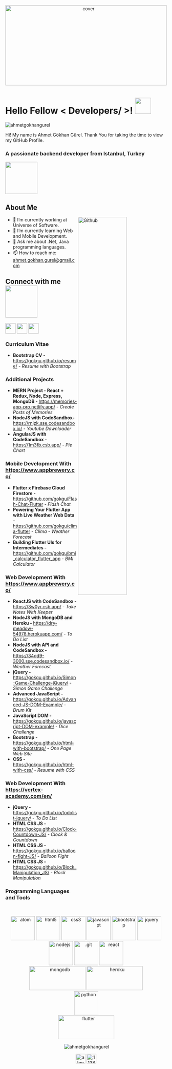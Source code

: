 <div align="center">
<img width="100%" height = "250px" src="https://cdn.pixabay.com/photo/2018/01/14/23/12/nature-3082832_1280.jpg" alt="cover" />
</div>

<h1> Hello Fellow < Developers/ >! <img src = "https://raw.githubusercontent.com/MartinHeinz/MartinHeinz/master/wave.gif" width = 50px> </h1>
  
<p align="left"> <img src="https://komarev.com/ghpvc/?username=gokgu" alt="ahmetgokhangurel" /> </p>
  
<div size='20px'> Hi! My name is Ahmet Gökhan Gürel. Thank You for taking the time to view my GitHub Profile.
</div>

<h3>A passionate backend developer from Istanbul, Turkey</h3>

<img src = "https://media0.giphy.com/media/KDDpcKigbfFpnejZs6/giphy.gif?cid=ecf05e47oy6f4zjs8g1qoiystc56cu7r9tb8a1fe76e05oty&rid=giphy.gif" width = 100px>

<h2> About Me </h2>

<img width="55%" align="right" alt="Github" src="https://raw.githubusercontent.com/onimur/.github/master/.resources/git-header.svg" />

- 🔭 I’m currently working at Universe of Software.
- 🌱 I’m currently learning Web and Mobile Development.
- 💬 Ask me about .Net, Java programming languages.
- 📫 How to reach me: <a class="btn" href="mailto:ahmet.gokhan.gurel@gmail.com">ahmet.gokhan.gurel@gmail.com</a>
  
<h2> Connect with me <img src='https://raw.githubusercontent.com/ShahriarShafin/ShahriarShafin/main/Assets/handshake.gif' width="100px"> </h2>
<a href = 'https://www.linkedin.com/in/rahulbanerjee2699'> <img width = '32px' align= 'center' src="https://raw.githubusercontent.com/rahulbanerjee26/githubAboutMeGenerator/main/icons/linked-in-alt.svg"/></a> 
<a href = 'https://www.twitter.com/rahulbanerjee99'> <img width = '32px' align= 'center' src="https://raw.githubusercontent.com/rahulbanerjee26/githubAboutMeGenerator/main/icons/twitter.svg"/></a> 
<a href = 'https://www.github.com/rahulbanerjee26'> <img width = '32px' align= 'center' src="https://raw.githubusercontent.com/rahulbanerjee26/githubAboutMeGenerator/main/icons/github.svg"/></a> 

### Curriculum Vitae

- <b>Bootstrap CV - </b> https://gokgu.github.io/resume/                                                     -  <i>Resume with Bootstrap</i>

### Additional Projects

- <b>MERN Project - React + Redux, Node, Express, MongoDB - </b> https://memories-app-pro.netlify.app/       -  <i>Create Posts of Memories</i>
- <b>NodeJS with CodeSandbox- </b> https://rnjzk.sse.codesandbox.io/                                         -  <i>Youtube Downloader</i>
- <b>AngularJS with CodeSandbox - </b> https://1m3fb.csb.app/                                                -  <i>Pie Chart</i>

### Mobile Development With https://www.appbrewery.co/

- <b>Flutter x Firebase Cloud Firestore - </b> https://github.com/gokgu/Flash-Chat-Flutter                   -  <i>Flash Chat</i>
- <b>Powering Your Flutter App with Live Weather Web Data - </b> https://github.com/gokgu/clima-flutter      -  <i>Clima - Weather Forecast</i>
- <b>Building Flutter UIs for Intermediates - </b> https://github.com/gokgu/bmi_calculator_flutter_app       -  <i>BMI Calculator</i>

### Web Development With https://www.appbrewery.co/

- <b>ReactJS with CodeSandbox - </b> https://3w0yr.csb.app/                                                  -  <i>Take Notes With Keeper</i>
- <b>NodeJS with MongoDB and Heroku - </b> https://dry-meadow-54978.herokuapp.com/                           -  <i>To Do List</i>
- <b>NodeJS with API and CodeSandbox - </b> https://34qd9-3000.sse.codesandbox.io/                           -  <i>Weather Forecast</i>
- <b>jQuery - </b> https://gokgu.github.io/Simon-Game-Challenge-jQuery/                                      -  <i>Simon Game Challenge</i>
- <b>Advanced JavaScript - </b> https://gokgu.github.io/Advanced-JS-DOM-Example/                             -  <i>Drum Kit</i>
- <b>JavaScript DOM - </b> https://gokgu.github.io/javascript-DOM-example/                                   -  <i>Dice Challenge</i>
- <b>Bootstrap - </b> https://gokgu.github.io/html-with-bootstrap/                                           -  <i>One Page Web Site</i>
- <b>CSS - </b> https://gokgu.github.io/html-with-css/                                                       -  <i>Resume with CSS</i>

### Web Development With https://vertex-academy.com/en/

- <b>jQuery - </b>https://gokgu.github.io/todolist-jquery/                                                   -  <i>To Do List</i>
- <b>HTML CSS JS - </b> https://gokgu.github.io/Clock-Countdown-JS/                                          -  <i>Clock & Countdown</i>
- <b>HTML CSS JS - </b> https://gokgu.github.io/balloon-fight-JS/                                            -  <i>Balloon Fight</i>
- <b>HTML CSS JS - </b> https://gokgu.github.io/Block_Manipulation_JS/                                       -  <i>Block Manipulation</i>

### Programming Languages and Tools 
<!-- BLOG-POST-LIST:START -->
<!-- BLOG-POST-LIST:END -->

<!--<p align="center"><img src="https://user-images.githubusercontent.com/30186107/29488525-f55a69d0-84da-11e7-8a39-5476f663b5eb.png" alt="bash" width="150" height="100"/></p>-->
<br>
<p align="center">
  <img src="https://upload.wikimedia.org/wikipedia/commons/e/eb/Atom_icon.svg" alt="atom" height="75" width="75"/>
  <img src="https://upload.wikimedia.org/wikipedia/commons/6/61/HTML5_logo_and_wordmark.svg" alt="html5" height="75" width="75" />
  <img src="https://upload.wikimedia.org/wikipedia/commons/d/d5/CSS3_logo_and_wordmark.svg" alt="css3" height="75" width="75"/>
  <img src="https://upload.wikimedia.org/wikipedia/commons/9/99/Unofficial_JavaScript_logo_2.svg" alt="javascript" height="75" width="75"/>
  <img src="https://upload.wikimedia.org/wikipedia/commons/b/b2/Bootstrap_logo.svg" alt="bootstrap" height="75" width="75"/>
  <img src="https://upload.wikimedia.org/wikipedia/commons/8/83/Jquery-icon.svg" alt="jquery" height="75" width="75"/>
  <img src="https://upload.wikimedia.org/wikipedia/commons/d/d9/Node.js_logo.svg" alt="nodejs" height="75" width="75"/> 
  <img src="https://upload.wikimedia.org/wikipedia/commons/e/e0/Git-logo.svg" alt=".git" height="75" width="75"/>
  <img src="https://upload.wikimedia.org/wikipedia/commons/4/47/React.svg" alt="react" height="75" width="75"/><br>
  <img src="https://upload.wikimedia.org/wikipedia/commons/e/eb/MongoDB_Logo.png" alt="mongodb" height="75" width="175"/>
  <img src="https://upload.wikimedia.org/wikipedia/commons/8/89/Logo_di_Heroku.png" alt="heroku" height="75" width="175"/><br>
  <img src="https://upload.wikimedia.org/wikipedia/commons/0/0a/Python.svg" alt="python" height="75" width="75"/><br>
  <img src="https://upload.wikimedia.org/wikipedia/commons/1/17/Google-flutter-logo.png" alt="flutter" height="75" width="175"/>
 
</p>

<!--<p align="center"><img src="https://www.vectorlogo.zone/logos/gnu_bash/gnu_bash-icon.svg" alt="bash" width="40" height="40"/> </p>-->

<p align="center">&nbsp;<img align="center" src="https://github-readme-stats.vercel.app/api?username=gokgu&show_icons=true" alt="ahmetgokhangurel" /></p>

<p align="center">
<a href="https://www.linkedin.com/in/ahmet-gökhan-gürel-4706b6125/" target="blank"><img align="center" src="https://cdn.jsdelivr.net/npm/simple-icons@3.0.1/icons/linkedin.svg" alt="ahmetgökhangürel" height="30" width="30" /></a>
<a href="https://stackoverflow.com/users/14611691/ahmet-gökhan-gürel?tab=profile" target="blank"><img align="center" src="https://cdn.jsdelivr.net/npm/simple-icons@3.0.1/icons/stackoverflow.svg" alt="11387294" height="30" width="30" /></a>
</p>

